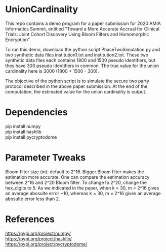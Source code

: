 # UnionCardinality
This repo contains a demo program for a paper submission for 2020 AMIA Informatics Summit, entitled "Toward a More Accurate Accrual for Clinical Trials: Joint Cohort Discovery Using Bloom Filters and Homomorphic Encryption". 

To run this demo, download the python script PhaseTwoSimulation.py and two synthetic data files institution1.txt and institution2.txt. These two synthetic data files each contains 1800 and 1500 pseudo identifiers, but they have 300 pseudo identifiers in common. The true value for the union cardinality here is 3000 (1800 + 1500 - 300).

The objective of the python script is to simulate the secure two party protocol described in the above paper submission. At the end of the computation, the estimated value for the union cardinality is output. 

# Dependencies  
pip install numpy  
pip install hashlib  
pip install pycryptodome  

# Parameter Tweaks
Bloom filter size (m): default to 2^16. Bigger Bloom filter makes the estimation more accurate. One can compare the estimation accuracy between 2^16 and 2^20 Bloom filter. To change to 2^20, change the hex_digits to 5. As we indicated in the paper, when k = 30, m = 2^16 gives an average abosulte error ~10, whereas k = 30, m = 2^16 gives an average abosulte error less than 2.

# References  
https://pypi.org/project/numpy/  
https://pypi.org/project/hashlib/  
https://pypi.org/project/pycryptodome/  
